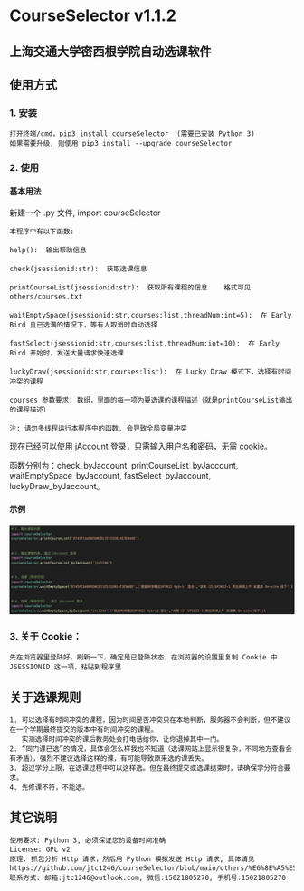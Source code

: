 # CourseSelector v1.1.2

## 上海交通大学密西根学院自动选课软件

## 使用方式

### 1. 安装

    打开终端/cmd，pip3 install courseSelector  (需要已安装 Python 3)
    如果需要升级, 则使用 pip3 install --upgrade courseSelector

### 2. 使用

#### 基本用法

新建一个 .py 文件, import courseSelector

    本程序中有以下函数:
    
    help():  输出帮助信息
    
    check(jsessionid:str):  获取选课信息
    
    printCourseList(jsessionid:str):  获取所有课程的信息    格式可见 others/courses.txt
    
    waitEmptySpace(jsessionid:str,courses:list,threadNum:int=5):  在 Early Bird 且已选满的情况下，等有人取消时自动选择
    
    fastSelect(jsessionid:str,courses:list,threadNum:int=10):  在 Early Bird 开始时，发送大量请求快速选课
    
    luckyDraw(jsessionid:str,courses:list):  在 Lucky Draw 模式下，选择有时间冲突的课程
    
    courses 参数要求: 数组，里面的每一项为要选课的课程描述（就是printCourseList输出的课程描述）
    
    注: 请勿多线程运行本程序中的函数, 会导致全局变量冲突

现在已经可以使用 jAccount 登录，只需输入用户名和密码，无需 cookie。

函数分别为：check_byJaccount, printCourseList_byJaccount, waitEmptySpace_byJaccount, fastSelect_byJaccount, luckyDraw_byJaccount。

#### 示例

<img src="others/代码示例.png">

### 3. 关于 Cookie：
    先在浏览器里登陆好，刷新一下，确定是已登陆状态，在浏览器的设置里复制 Cookie 中 JSESSIONID 这一项，粘贴到程序里

## 关于选课规则

    1. 可以选择有时间冲突的课程，因为时间是否冲突只在本地判断，服务器不会判断，但不建议在一个学期最终提交的版本中有时间冲突的课程。
       实测选择时间冲突的课后教务处会打电话给你，让你退掉其中一门。
    2. “同门课已选”的情况，具体会怎么样我也不知道（选课网站上显示很复杂，不同地方查看会有矛盾），强烈不建议选择这样的课，有可能导致原来选的课丢失。
    3. 超过学分上限，在选课过程中可以这样选。但在最终提交或选课结束时，请确保学分符合要求。
    4. 先修课不符，不能选。

## 其它说明

    使用要求: Python 3, 必须保证您的设备时间准确
    License: GPL v2
    原理: 抓包分析 Http 请求，然后用 Python 模拟发送 Http 请求, 具体请见 https://github.com/jtc1246/courseSelector/blob/main/others/%E6%8E%A5%E5%8F%A3%E5%88%86%E6%9E%90.pdf
    联系方式: 邮箱:jtc1246@outlook.com, 微信:15021805270, 手机号:15021805270

